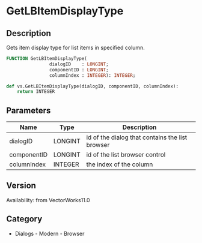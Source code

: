 # GetLBItemDisplayType

## Description
Gets item display type for list items in specified column.

```pascal
FUNCTION GetLBItemDisplayType(
				dialogID    : LONGINT;
				componentID : LONGINT;
				columnIndex : INTEGER): INTEGER;
```

```python
def vs.GetLBItemDisplayType(dialogID, componentID, columnIndex):
    return INTEGER
```

## Parameters
|Name|Type|Description|
|---|---|---|
|dialogID|LONGINT|id of the dialog that contains the list browser|
|componentID|LONGINT|id of the list browser control|
|columnIndex|INTEGER|the index of the column|

## Version
Availability: from VectorWorks11.0

## Category
* Dialogs - Modern - Browser


